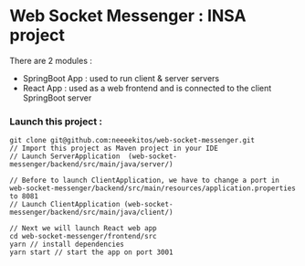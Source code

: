 # Web Socket Messenger : INSA project

There are 2 modules :
* SpringBoot App : used to run client & server servers
* React App : used as a web frontend and is connected to the client SpringBoot server

### Launch this project :
```
git clone git@github.com:neeeekitos/web-socket-messenger.git
// Import this project as Maven project in your IDE
// Launch ServerApplication  (web-socket-messenger/backend/src/main/java/server/)

// Before to launch ClientApplication, we have to change a port in web-socket-messenger/backend/src/main/resources/application.properties to 8081
// Launch ClientApplication (web-socket-messenger/backend/src/main/java/client/)

// Next we will launch React web app 
cd web-socket-messenger/frontend/src
yarn // install dependencies
yarn start // start the app on port 3001
```
